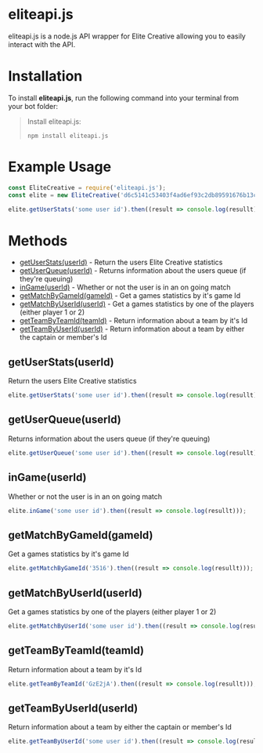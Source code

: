 # eliteapi.js

eliteapi.js is a node.js API wrapper for Elite Creative allowing you to easily interact with the API.

# Installation
To install **eliteapi.js**, run the following command into your terminal from your bot folder:

> Install eliteapi.js:
>
>```
>npm install eliteapi.js
>```

# Example Usage

```js
const EliteCreative = require('eliteapi.js');
const elite = new EliteCreative('d6c5141c53403f4ad6ef93c2db89591676b13c4a'); // Generate your API key at https://elitescrims.xyz/developer

elite.getUserStats('some user id').then((result => console.log(resullt)));
```

# Methods

* [getUserStats(userId)](https://github.com/ZerlsDev/eliteapi.js/#getuserstatsuserid) - Return the users Elite Creative statistics
* [getUserQueue(userId)](https://github.com/ZerlsDev/eliteapi.js/#getuserqueueuserid) - Returns information about the users queue (if they're queuing)
* [inGame(userId)](https://github.com/ZerlsDev/eliteapi.js/#ingameuserid) - Whether or not the user is in an on going match
* [getMatchByGameId(gameId)](https://github.com/ZerlsDev/eliteapi.js/#getmatchbygameidgameid) - Get a games statistics by it's game Id
* [getMatchByUserId(userId)](https://github.com/ZerlsDev/eliteapi.js/#getmatchbyuseriduserid) - Get a games statistics by one of the players (either player 1 or 2) 
* [getTeamByTeamId(teamId)](https://github.com/ZerlsDev/eliteapi.js/#getteambyteamidteamid) - Return information about a team by it's Id
* [getTeamByUserId(userId)](https://github.com/ZerlsDev/eliteapi.js/#getteambyuseriduserid) - Return information about a team by either the captain or member's Id

## getUserStats(userId)
Return the users Elite Creative statistics
```js
elite.getUserStats('some user id').then((result => console.log(resullt)));
```

## getUserQueue(userId)
Returns information about the users queue (if they're queuing)
```js
elite.getUserQueue('some user id').then((result => console.log(resullt)));
```

## inGame(userId)
Whether or not the user is in an on going match
```js
elite.inGame('some user id').then((result => console.log(resullt)));
```

## getMatchByGameId(gameId)
Get a games statistics by it's game Id
```js
elite.getMatchByGameId('3516').then((result => console.log(resullt)));
```

## getMatchByUserId(userId)
Get a games statistics by one of the players (either player 1 or 2) 
```js
elite.getMatchByUserId('some user id').then((result => console.log(resullt)));
```

## getTeamByTeamId(teamId)
Return information about a team by it's Id
```js
elite.getTeamByTeamId('GzE2jA').then((result => console.log(resullt)));
```

## getTeamByUserId(userId)
Return information about a team by either the captain or member's Id
```js
elite.getTeamByUserId('some user id').then((result => console.log(resullt)));
```
